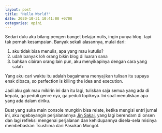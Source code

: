 ```yaml
---
layout: post
title: "Hello World?"
date: 2020-10-31 10:41:00 +0700
categories: opini
---
```


Sedari dulu aku bilang pengen banget belajar nulis, ingin punya blog. tapi tak pernah kesampaian. Banyak sekali alasannya, mulai dari:

1. aku tidak bisa menulis, apa yang mau kutulis?
2. udah banyak loh orang bikin blog di luaran sana
3. bahkan cibiran orang lain pun, aku menyikapinya dengan cara yang salah

Yang aku cari waktu itu adalah bagaimana menyajikan tulisan itu supaya enak dibaca, so perfection is killing the idea and execution.

Jadi aku gak mau mikirin ini dan itu lagi, tuliskan saja semua yang ada di kepala, ga peduli genre nya, ga peduli topiknya. Ini soal menuliskan apa yang ada dalam diriku. 

Buat yang suka main console mungkin bisa relate, ketika mengisi entri jurnal ini, aku ngebayangin perjalanannya [Jin Sakai](https://en.wikipedia.org/wiki/Ghost_of_Tsushima), yang lagi berendam di onsen dan lagi refleksi mengenai perjalanan dan kehidupannya disela-sela misinya membebaskan Tsushima dari Pasukan Mongol.